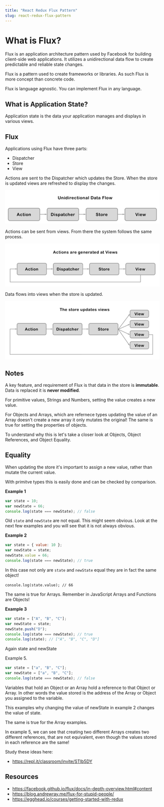 ```yaml
---
title: "React Redux Flux Pattern"
slug: react-redux-flux-pattern
---
```


# What is Flux?

Flux is an application architecture pattern used by Facebook for 
building client-side web applications. It utilizes a unidirectional
data flow to create predictable and reliable state changes. 

Flux is a pattern used to create frameworks or libraries. 
As such Flux is more concept than concrete code. 

Flux is language agnostic. You can implement Flux in any language. 

## What is Application State? 

Application state is the data your application manages and displays 
in various views.

## Flux 

Applications using Flux have three parts: 

- Dispatcher
- Store 
- View

Actions are sent to the Dispatcher which updates the Store. When the 
store is updated views are refreshed to display the changes. 

![01-unidirectional-data-flow](./assets/01-unidirectional-data-flow.png)

Actions can be sent from views. From there the system follows the same 
process. 

![02-actions](./assets/02-actions.png)

Data flows into views when the store is updated.

![03-views](./assets/03-views.png)

## Notes 

A key feature, and requirement of Flux is that data in the store is 
**immutable**. Data is replaced it is **never modified**.

For primitive values, Strings and Numbers, setting the value 
creates a new value.

For Objects and Arrays, which are refernece types updating the value 
of an Array doesn't create a new array it only mutates the original!
The same is true for setting the properties of objects. 

To understand why this is let's take a closer look at Objects, 
Object References, and Object Equality. 

## Equality

When updating the store it's important to assign a new value, rather 
than mutate the current value. 

With primitve types this is easily done and can be checked by comparison. 

**Example 1**

```JavaScript 
var state = 10;
var newState = 66;
console.log(state === newState); // false 
```

Old `state` and `newState` are not equal. This might seem obvious.
Look at the next few examples and you will see that it is 
not always obvious. 

**Example 2**

```JavaScript
var state = { value: 10 };
var newState = state;
newState.value = 66;
console.log(state === newState); // true
```

In this case not only are `state` and `newState` equal they are 
in fact the same object! 

`console.log(state.value); // 66`

The same is true for Arrays. Remember in JavaScript 
Arrays and Functions are Objects! 

**Example 3** 

```JavaScript
var state = ["A", "B", "C"];
var newState = state;
newState.push("D");
console.log(state === newState); // true
console.log(state); // ["A", "B", "C", "D"]
```

Again state and newState

Example 5. 

```JavaScript
var state = ["a", "B", "C"];
var newState = ["a", "B", "C"];
console.log(state === newState); // false
```

Variables that hold an Object or an Array hold a reference to that 
Object or Array. In other words the value stored is the address 
of the Array or Object you assigned to the variable. 

This examples why changing the value of newState in example 2
changes the value of state. 

The same is true for the Array examples. 

In example 5, we can see that creating two different Arrays 
creates two different references, that are not equivalent, 
even though the values stored in each reference are the same!

Study these ideas here: 

- https://repl.it/classroom/invite/STIb5DY

## Resources

- https://facebook.github.io/flux/docs/in-depth-overview.html#content
- https://blog.andrewray.me/flux-for-stupid-people/
- https://egghead.io/courses/getting-started-with-redux
